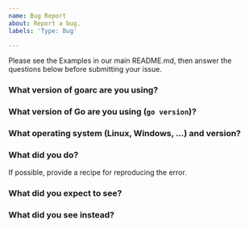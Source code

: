 ```yaml
---
name: Bug Report
about: Report a bug.
labels: 'Type: Bug'

---
```


Please see the Examples in our main README.md, then answer the questions below before submitting your issue.

### What version of goarc are you using?

### What version of Go are you using (`go version`)?

### What operating system (Linux, Windows, …) and version?

### What did you do?
If possible, provide a recipe for reproducing the error.

### What did you expect to see?

### What did you see instead?
